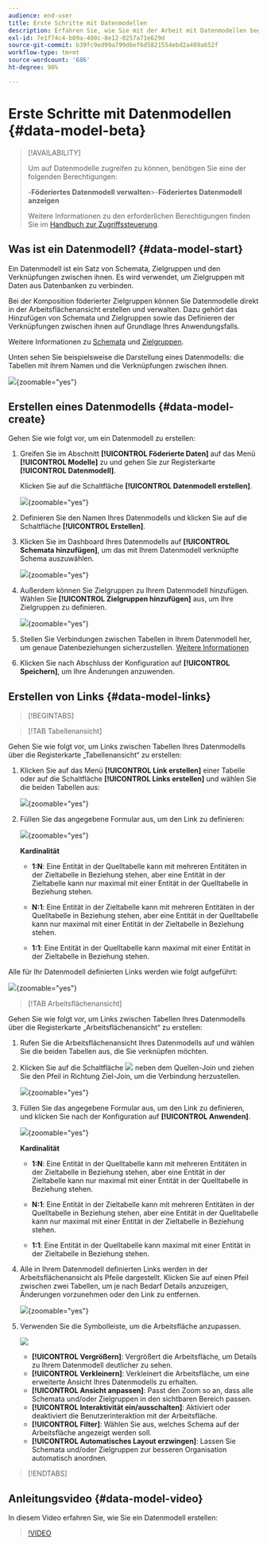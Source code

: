 ```yaml
---
audience: end-user
title: Erste Schritte mit Datenmodellen
description: Erfahren Sie, wie Sie mit der Arbeit mit Datenmodellen beginnen.
exl-id: 7e1f74c4-b89a-480c-8e12-0257a71e629d
source-git-commit: b39fc9ed99a799d6ef6d5821554ebd2a409a652f
workflow-type: tm+mt
source-wordcount: '686'
ht-degree: 98%

---
```



# Erste Schritte mit Datenmodellen {#data-model-beta}

>[!AVAILABILITY]
>
>Um auf Datenmodelle zugreifen zu können, benötigen Sie eine der folgenden Berechtigungen:
>
>-**Föderiertes Datenmodell verwalten**
>&#x200B;>-**Föderiertes Datenmodell anzeigen**
>
>Weitere Informationen zu den erforderlichen Berechtigungen finden Sie im [Handbuch zur Zugriffssteuerung](/help/governance-privacy-security/access-control.md).

## Was ist ein Datenmodell? {#data-model-start}

Ein Datenmodell ist ein Satz von Schemata, Zielgruppen und den Verknüpfungen zwischen ihnen. Es wird verwendet, um Zielgruppen mit Daten aus Datenbanken zu verbinden.

Bei der Komposition föderierter Zielgruppen können Sie Datenmodelle direkt in der Arbeitsflächenansicht erstellen und verwalten. Dazu gehört das Hinzufügen von Schemata und Zielgruppen sowie das Definieren der Verknüpfungen zwischen ihnen auf Grundlage Ihres Anwendungsfalls.

Weitere Informationen zu [Schemata](../customer/schemas.md#schema-start) und [Zielgruppen](../start/audiences.md).

Unten sehen Sie beispielsweise die Darstellung eines Datenmodells: die Tabellen mit ihrem Namen und die Verknüpfungen zwischen ihnen.

![](assets/datamodel.png){zoomable="yes"}

## Erstellen eines Datenmodells {#data-model-create}

Gehen Sie wie folgt vor, um ein Datenmodell zu erstellen:

1. Greifen Sie im Abschnitt **[!UICONTROL Föderierte Daten]** auf das Menü **[!UICONTROL Modelle]** zu und gehen Sie zur Registerkarte **[!UICONTROL Datenmodell]**.

   Klicken Sie auf die Schaltfläche **[!UICONTROL Datenmodell erstellen]**.

   ![](assets/datamodel_create.png){zoomable="yes"}

1. Definieren Sie den Namen Ihres Datenmodells und klicken Sie auf die Schaltfläche **[!UICONTROL Erstellen]**.

1. Klicken Sie im Dashboard Ihres Datenmodells auf **[!UICONTROL Schemata hinzufügen]**, um das mit Ihrem Datenmodell verknüpfte Schema auszuwählen.

   ![](assets/datamodel_schemas.png){zoomable="yes"}

1. Außerdem können Sie Zielgruppen zu Ihrem Datenmodell hinzufügen. Wählen Sie **[!UICONTROL Zielgruppen hinzufügen]** aus, um Ihre Zielgruppen zu definieren.

   ![](assets/datamodel-audiences.png){zoomable="yes"}

1. Stellen Sie Verbindungen zwischen Tabellen in Ihrem Datenmodell her, um genaue Datenbeziehungen sicherzustellen. [Weitere Informationen](#data-model-links)

1. Klicken Sie nach Abschluss der Konfiguration auf **[!UICONTROL Speichern]**, um Ihre Änderungen anzuwenden.

## Erstellen von Links {#data-model-links}

>[!BEGINTABS]

>[!TAB Tabellenansicht]

Gehen Sie wie folgt vor, um Links zwischen Tabellen Ihres Datenmodells über die Registerkarte „Tabellenansicht“ zu erstellen:

1. Klicken Sie auf das Menü **[!UICONTROL Link erstellen]** einer Tabelle oder auf die Schaltfläche **[!UICONTROL Links erstellen]** und wählen Sie die beiden Tabellen aus:

   ![](assets/datamodel_createlinks.png){zoomable="yes"}

1. Füllen Sie das angegebene Formular aus, um den Link zu definieren:

   ![](assets/datamodel_link.png){zoomable="yes"}

   **Kardinalität**

   * **1:N**: Eine Entität in der Quelltabelle kann mit mehreren Entitäten in der Zieltabelle in Beziehung stehen, aber eine Entität in der Zieltabelle kann nur maximal mit einer Entität in der Quelltabelle in Beziehung stehen.

   * **N:1**: Eine Entität in der Zieltabelle kann mit mehreren Entitäten in der Quelltabelle in Beziehung stehen, aber eine Entität in der Quelltabelle kann nur maximal mit einer Entität in der Zieltabelle in Beziehung stehen.

   * **1:1**: Eine Entität in der Quelltabelle kann maximal mit einer Entität in der Zieltabelle in Beziehung stehen.

Alle für Ihr Datenmodell definierten Links werden wie folgt aufgeführt:

![](assets/datamodel_alllinks.png){zoomable="yes"}

>[!TAB Arbeitsflächenansicht]

Gehen Sie wie folgt vor, um Links zwischen Tabellen Ihres Datenmodells über die Registerkarte „Arbeitsflächenansicht“ zu erstellen:

1. Rufen Sie die Arbeitsflächenansicht Ihres Datenmodells auf und wählen Sie die beiden Tabellen aus, die Sie verknüpfen möchten.

1. Klicken Sie auf die Schaltfläche ![](assets/do-not-localize/Smock_AddCircle_18_N.svg) neben dem Quellen-Join und ziehen Sie den Pfeil in Richtung Ziel-Join, um die Verbindung herzustellen.

   ![](assets/datamodel.gif){zoomable="yes"}

1. Füllen Sie das angegebene Formular aus, um den Link zu definieren, und klicken Sie nach der Konfiguration auf **[!UICONTROL Anwenden]**.

   ![](assets/datamodel-canvas-1.png){zoomable="yes"}

   **Kardinalität**

   * **1:N**: Eine Entität in der Quelltabelle kann mit mehreren Entitäten in der Zieltabelle in Beziehung stehen, aber eine Entität in der Zieltabelle kann nur maximal mit einer Entität in der Quelltabelle in Beziehung stehen.

   * **N:1**: Eine Entität in der Zieltabelle kann mit mehreren Entitäten in der Quelltabelle in Beziehung stehen, aber eine Entität in der Quelltabelle kann nur maximal mit einer Entität in der Zieltabelle in Beziehung stehen.

   * **1:1**: Eine Entität in der Quelltabelle kann maximal mit einer Entität in der Zieltabelle in Beziehung stehen.

1. Alle in Ihrem Datenmodell definierten Links werden in der Arbeitsflächenansicht als Pfeile dargestellt. Klicken Sie auf einen Pfeil zwischen zwei Tabellen, um je nach Bedarf Details anzuzeigen, Änderungen vorzunehmen oder den Link zu entfernen.

   ![](assets/datamodel-canvas-2.png){zoomable="yes"}

1. Verwenden Sie die Symbolleiste, um die Arbeitsfläche anzupassen.

   ![](assets/datamodel-canvas-3.png)

   * **[!UICONTROL Vergrößern]**: Vergrößert die Arbeitsfläche, um Details zu Ihrem Datenmodell deutlicher zu sehen.
   * **[!UICONTROL Verkleinern]**: Verkleinert die Arbeitsfläche, um eine erweiterte Ansicht Ihres Datenmodells zu erhalten.
   * **[!UICONTROL Ansicht anpassen]**: Passt den Zoom so an, dass alle Schemata und/oder Zielgruppen in den sichtbaren Bereich passen.
   * **[!UICONTROL Interaktivität ein/ausschalten]**: Aktiviert oder deaktiviert die Benutzerinteraktion mit der Arbeitsfläche.
   * **[!UICONTROL Filter]**: Wählen Sie aus, welches Schema auf der Arbeitsfläche angezeigt werden soll.
   * **[!UICONTROL Automatisches Layout erzwingen]**: Lassen Sie Schemata und/oder Zielgruppen zur besseren Organisation automatisch anordnen.

>[!ENDTABS]

## Anleitungsvideo {#data-model-video}

In diesem Video erfahren Sie, wie Sie ein Datenmodell erstellen:

>[!VIDEO](https://video.tv.adobe.com/v/3432020)
